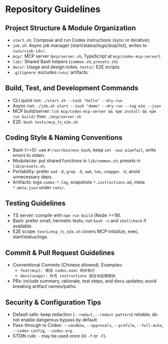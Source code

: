 # Repository Guidelines

## Project Structure & Module Organization
- `start.sh`: Compose and run Codex instructions (sync or iterative).
- `job.sh`: Async job manager (start/status/logs/stop/list), writes to `runs/<job-id>/`.
- `mcp/`: MCP server (`mcp/server.sh`, TypeScript at `mcp/codex-mcp-server`).
- `lib/`: Shared Bash helpers (`common.sh`, `presets.sh`).
- `docs/`: Usage and design notes. `tests/`: E2E scripts.
- `.gitignore`: excludes `runs/` artifacts.

## Build, Test, and Development Commands
- CLI quick run: `./start.sh --task "hello" --dry-run`
- Async run: `./job.sh start --task "demo" --dry-run --tag e2e --json`
- MCP build/server: `(cd mcp/codex-mcp-server && npm install && npm run build)` then `./mcp/server.sh`
- E2E: `bash tests/mcp_ts_e2e.sh`

## Coding Style & Naming Conventions
- Bash (>=5): use `#!/usr/bin/env bash`, keep `set -euo pipefail`, write errors to stderr.
- Modularize: put shared functions in `lib/common.sh`; presets in `lib/presets.sh`.
- Portability: prefer `sed -E`, `grep -E`, `awk`, `tee`, `compgen -G`; avoid unnecessary deps.
- Artifacts: logs `codex-*.log`, snapshots `*.instructions.md`, meta `*.meta.json` under `runs/`.

## Testing Guidelines
- TS server: compile with `npm run build` (Node >=18).
- Bash: prefer small, hermetic tests; run `bash -n` and `shellcheck` if available.
- E2E scope: `tests/mcp_ts_e2e.sh` covers MCP initialize, exec, start/status/logs.

## Commit & Pull Request Guidelines
- Conventional Commits (Chinese allowed). Examples:
  - `feat(mcp): 增加 codex.exec 同步执行`
  - `docs(usage): 补充 instructions 组合与启停规则`
- PRs: include summary, rationale, test steps, and docs updates; avoid breaking artifact names/paths.

## Security & Configuration Tips
- Default safe: keep redaction (`--redact`, `--redact-pattern`) reliable; do not enable dangerous bypass by default.
- Pass-through to Codex: `--sandbox`, `--approvals`, `--profile`, `--full-auto`, `--codex-config`, `--codex-arg`.
- STDIN rule: `-` may be used once (in `-f` or `-F`).
